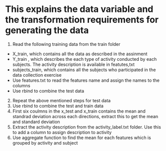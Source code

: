 This explains the data variable and the transformation requirements for generating the data
========================================================
1. Read the following training data from the train folder  
 * X_train, which contains all the data as described in the assinment
 * Y_train , which describes the each type of activity conducted by each subjects. The activity description is available  in featutes,txt  
 * subjects_train, which contains all the subjects who participated in the data collection exercise 
 * Use features.txt to read the features name and assign the names to the columns
 * Use rbind to combine the test data
2. Repeat the above mentioned steps for test data 
3. Use rbind  to combine the test and train data 
4. First six coulmns in the x_test and x_train contains the mean and standrad deviation across each directions, extract this to get the mean and standard deviation
5. Extract the activity description from the activity_label.txt folder. Use this to add a column to assign description to activity
6. Use aggregate function to find the mean for each features which is grouped by activity and subject 

